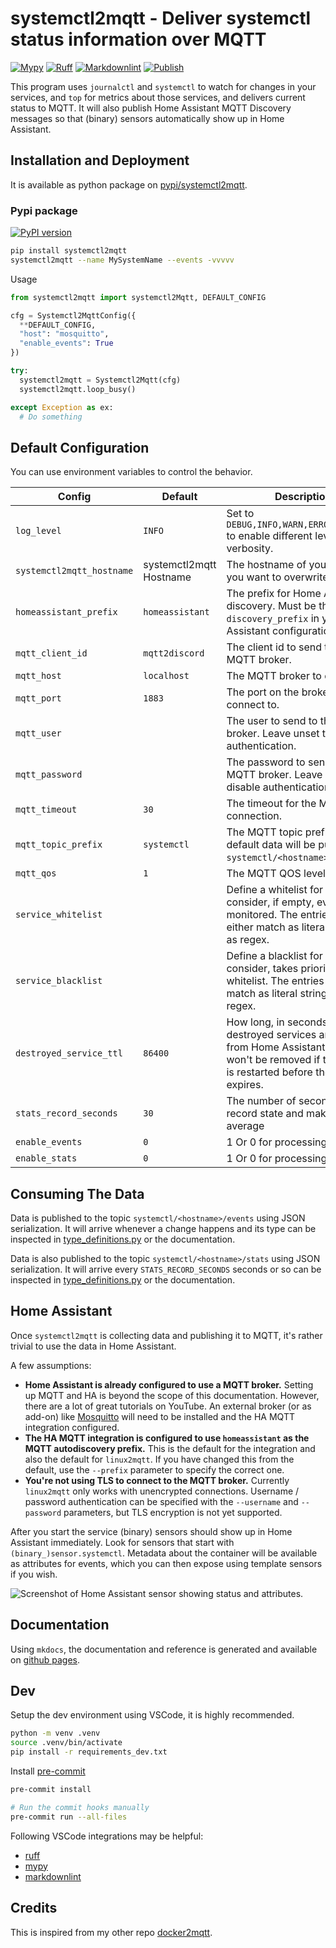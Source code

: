 # systemctl2mqtt - Deliver systemctl status information over MQTT

[![Mypy](https://github.com/miaucl/systemctl2mqtt/actions/workflows/mypy.yaml/badge.svg)](https://github.com/miaucl/systemctl2mqtt/actions/workflows/mypy.yaml)
[![Ruff](https://github.com/miaucl/systemctl2mqtt/actions/workflows/ruff.yml/badge.svg)](https://github.com/miaucl/systemctl2mqtt/actions/workflows/ruff.yml)
[![Markdownlint](https://github.com/miaucl/systemctl2mqtt/actions/workflows/markdownlint.yml/badge.svg)](https://github.com/miaucl/systemctl2mqtt/actions/workflows/markdownlint.yml)
[![Publish](https://github.com/miaucl/systemctl2mqtt/actions/workflows/publish.yml/badge.svg)](https://github.com/miaucl/systemctl2mqtt/actions/workflows/publish.yml)

This program uses `journalctl` and `systemctl` to watch for changes in your services, and `top` for metrics about those services, and delivers current status to MQTT. It will also publish Home Assistant MQTT Discovery messages so that (binary) sensors automatically show up in Home Assistant.

## Installation and Deployment

It is available as python package on [pypi/systemctl2mqtt](https://pypi.org/p/systemctl2mqtt).

### Pypi package

[![PyPI version](https://badge.fury.io/py/systemctl2mqtt.svg)](https://pypi.org/p/systemctl2mqtt)

```bash
pip install systemctl2mqtt
systemctl2mqtt --name MySystemName --events -vvvvv
```

Usage

```python
from systemctl2mqtt import systemctl2Mqtt, DEFAULT_CONFIG

cfg = Systemctl2MqttConfig({ 
  **DEFAULT_CONFIG,
  "host": "mosquitto",
  "enable_events": True
})

try:
  systemctl2mqtt = Systemctl2Mqtt(cfg)
  systemctl2mqtt.loop_busy()

except Exception as ex:
  # Do something
```

## Default Configuration

You can use environment variables to control the behavior.

| Config | Default | Description |
|--------|---------|-------------|
| `log_level` | `INFO` | Set to `DEBUG,INFO,WARN,ERROR,CRITICAL` to enable different levels of verbosity. |
| `systemctl2mqtt_hostname` | systemctl2mqtt Hostname | The hostname of your host, if you want to overwrite it.  |
| `homeassistant_prefix` | `homeassistant` | The prefix for Home Assistant discovery. Must be the same as `discovery_prefix` in your Home Assistant configuration. |
| `mqtt_client_id` | `mqtt2discord` | The client id to send to the MQTT broker. |
| `mqtt_host` | `localhost` | The MQTT broker to connect to. |
| `mqtt_port` | `1883` | The port on the broker to connect to. |
| `mqtt_user` | | The user to send to the MQTT broker. Leave unset to disable authentication. |
| `mqtt_password` | | The password to send to the MQTT broker. Leave unset to disable authentication. |
| `mqtt_timeout` | `30` | The timeout for the MQTT connection. |
| `mqtt_topic_prefix` | `systemctl` | The MQTT topic prefix. With the default data will be published to `systemctl/<hostname>`. |
| `mqtt_qos` | `1` | The MQTT QOS level |
| `service_whitelist` | | Define a whitelist for services to consider, if empty, everything is monitored. The entries are either match as literal strings or as regex. |
| `service_blacklist` | | Define a blacklist for services to consider, takes priority over whitelist. The entries are either match as literal strings or as regex. |
| `destroyed_service_ttl` | `86400` | How long, in seconds, before destroyed services are removed from Home Assistant. Services won't be removed if the service is restarted before the TTL expires. |
| `stats_record_seconds` | `30` | The number of seconds to record state and make an average |
| `enable_events` | `0` | 1 Or 0 for processing events |
| `enable_stats` | `0` | 1 Or 0 for processing statistics |

## Consuming The Data

Data is published to the topic `systemctl/<hostname>/events` using JSON serialization. It will arrive whenever a change happens and its type can be inspected in [type_definitions.py](https://github.com/miaucl/systemctl2mqtt/blob/master/systemctl2mqtt/type_definitions.py) or the documentation.

Data is also published to the topic `systemctl/<hostname>/stats` using JSON serialization. It will arrive every `STATS_RECORD_SECONDS` seconds or so can be inspected in [type_definitions.py](https://github.com/miaucl/systemctl2mqtt/blob/master/systemctl2mqtt/type_definitions.py) or the documentation.

## Home Assistant

Once `systemctl2mqtt` is collecting data and publishing it to MQTT, it's rather trivial to use the data in Home Assistant.

A few assumptions:

- **Home Assistant is already configured to use a MQTT broker.** Setting up MQTT and HA is beyond the scope of this documentation. However, there are a lot of great tutorials on YouTube. An external broker (or as add-on) like [Mosquitto](https://mosquitto.org/) will need to be installed and the HA MQTT integration configured.
- **The HA MQTT integration is configured to use `homeassistant` as the MQTT autodiscovery prefix.** This is the default for the integration and also the default for `linux2mqtt`. If you have changed this from the default, use the `--prefix` parameter to specify the correct one.
- **You're not using TLS to connect to the MQTT broker.** Currently `linux2mqtt` only works with unencrypted connections. Username / password authentication can be specified with the `--username` and `--password` parameters, but TLS encryption is not yet supported.

After you start the service (binary) sensors should show up in Home Assistant immediately. Look for sensors that start with `(binary_)sensor.systemctl`. Metadata about the container will be available as attributes for events, which you can then expose using template sensors if you wish.

![Screenshot of Home Assistant sensor showing status and attributes.](https://raw.githubusercontent.com/miaucl/systemctl2mqtt/master/media/ha_screenshot.png)

## Documentation

Using `mkdocs`, the documentation and reference is generated and available on [github pages](https://miaucl.github.io/systemctl2mqtt/).

## Dev

Setup the dev environment using VSCode, it is highly recommended.

```bash
python -m venv .venv
source .venv/bin/activate
pip install -r requirements_dev.txt
```

Install [pre-commit](https://pre-commit.com)

```bash
pre-commit install

# Run the commit hooks manually
pre-commit run --all-files
```

Following VSCode integrations may be helpful:

- [ruff](https://marketplace.visualstudio.com/items?itemName=charliermarsh.ruff)
- [mypy](https://marketplace.visualstudio.com/items?itemName=matangover.mypy)
- [markdownlint](https://marketplace.visualstudio.com/items?itemName=DavidAnson.vscode-markdownlint)

## Credits

This is inspired from my other repo [docker2mqtt](https://github.com/miaucl/docker2mqtt).
